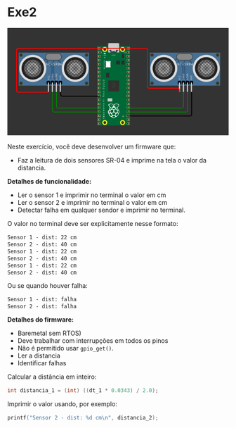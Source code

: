 # Exe2 

![](imgs/diagrama.png)

Neste exercício, você deve desenvolver um firmware que:

- Faz a leitura de dois sensores SR-04 e imprime na tela o valor da distancia.

**Detalhes de funcionalidade:**

- Ler o sensor 1 e imprimir no terminal o valor em cm
- Ler o sensor 2 e imprimir no terminal o valor em cm
- Detectar falha em qualquer sendor e imprimir no terminal.

O valor no terminal deve ser explicitamente nesse formato:

```
Sensor 1 - dist: 22 cm
Sensor 2 - dist: 40 cm
Sensor 1 - dist: 22 cm
Sensor 2 - dist: 40 cm
Sensor 1 - dist: 22 cm
Sensor 2 - dist: 40 cm
```

Ou se quando houver falha:

```
Sensor 1 - dist: falha
Sensor 2 - dist: falha
```

**Detalhes do firmware:**

- Baremetal sem RTOS)
- Deve trabalhar com interrupções em todos os pinos
- Não é permitido usar `gpio_get()`.
- Ler a distancia 
- Identificar falhas

Calcular a distância em inteiro:

``` c
int distancia_1 = (int) ((dt_1 * 0.0343) / 2.0);
```

Imprimir o valor usando, por exemplo:

``` c
printf("Sensor 2 - dist: %d cm\n", distancia_2);
```
